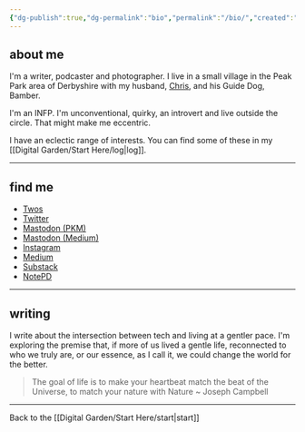 ```yaml
---
{"dg-publish":true,"dg-permalink":"bio","permalink":"/bio/","created":"","updated":""}
---
```



## about me

I'm a writer, podcaster and photographer. I live in a small village in the Peak Park area of Derbyshire with my husband, [Chris](https://theblindwoodturner.co.uk), and his Guide Dog, Bamber.

I'm an INFP. I'm unconventional, quirky, an introvert and live outside the circle. That might make me eccentric.

I have an eclectic range of interests. You can find some of these in my [[Digital Garden/Start Here/log\|log]].

---

## find me

- [Twos](https://www.TwosApp.com/@Nicola)
- [Twitter](https://twitter.com/mrsnfshr)
- [Mastodon (PKM)](https://pkm.social/@nicola)
- [Mastodon (Medium)](https://me.dm/@thetinyproject)
- [Instagram](https://www.instagram.com/thetinymoment/)
- [Medium](https://thetinyproject.medium.com/)
- [Substack](https://ephemerallollipop.substack.com/)
- [NotePD](https://notepd.com/profile/nicolafisher)

---

## writing

I write about the intersection between tech and living at a gentler pace. I'm exploring the premise that, if more of us lived a gentle life, reconnected to who we truly are, or our essence, as I call it, we could change the world for the better. 

> The goal of life is to make your heartbeat match the beat of the Universe, to match your nature with Nature ~ Joseph Campbell

---

Back to the [[Digital Garden/Start Here/start\|start]]
